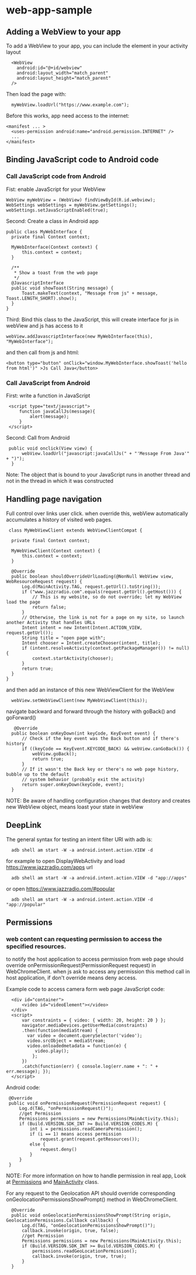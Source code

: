   # web-app-sample

  ## Adding a WebView to your app
  To add a WebView to your app, you can include the <WebView> element in your activity layout
  ```
    <WebView
      android:id="@+id/webview"
      android:layout_width="match_parent"
      android:layout_height="match_parent"
    />

  ```
  Then load the page with:
  ```
    myWebView.loadUrl("https://www.example.com");

  ```
  Before this works, app need access to the internet:
  ```
  <manifest ... >
    <uses-permission android:name="android.permission.INTERNET" />
    ...
  </manifest>
  
  ```
  ## Binding JavaScript code to Android code
  
  ### Call JavaScript code from Android
  Fist: enable JavaScript for your WebView
  ```
  WebView myWebView = (WebView) findViewById(R.id.webview);
  WebSettings webSettings = myWebView.getSettings();
  webSettings.setJavaScriptEnabled(true);
  
  ```
  Second: Create a class in Android app
  ```
  public class MyWebInterface {
    private final Context context;

    MyWebInterface(Context context) {
        this.context = context;
    }

    /**
     * Show a toast from the web page
     */
    @JavascriptInterface
    public void showToast(String message) {
        Toast.makeText(context, "Message from js" + message, Toast.LENGTH_SHORT).show();
    }
  }
  
  ```
  Third: Bind this class to the JavaScript, this will create interface for js in webView and js has access to it
  ```
  webView.addJavascriptInterface(new MyWebInterface(this), "MyWebInterface");
  
  ```
  and then call from js and html:
  ```
  <button type="button" onClick="window.MyWebInterface.showToast('hello from html')" >Js Call Java</button>
  
  ```
  
  ### Call JavaScript from Android 
  
  First: write a function in JavaScript
  
  ```
   <script type="text/javascript">
       function javaCallJs(message){
           alert(message);
       }
   </script>
  
  ```
  
  Second: Call from Android
  
  ```
   public void onclick(View view) {
        webView.loadUrl("javascript:javaCallJs(" + "'Message From Java'" + ")");
    }
  
  ```
  Note: The object that is bound to your JavaScript runs in another thread and not in the thread in which it was constructed
  
  ## Handling page navigation
  Full control over links user click.
  when override this, webView automatically accumulates a history of visited web pages.
  ```
   class MyWebViewClient extends WebViewClientCompat {

    private final Context context;

    MyWebViewClient(Context context) {
        this.context = context;
    }

    @Override
    public boolean shouldOverrideUrlLoading(@NonNull WebView view, WebResourceRequest request) {
        Log.d(MainActivity.TAG, request.getUrl().toString());
        if ("www.jazzradio.com".equals(request.getUrl().getHost())) {
            // This is my website, so do not override; let my WebView load the page
            return false;
        }
        // Otherwise, the link is not for a page on my site, so launch another Activity that handles URLs
        Intent intent = new Intent(Intent.ACTION_VIEW, request.getUrl());
        String title = "open page with";
        Intent chooser = Intent.createChooser(intent, title);
        if (intent.resolveActivity(context.getPackageManager()) != null) {
            context.startActivity(chooser);
        }
        return true;
    }
  }
  
  ```
  and then add an instance of this new WebViewClient for the WebView
  ```
    webView.setWebViewClient(new MyWebViewClient(this));
  ```
  navigate backward and forward through the history with goBack() and goForward()
  ```
     @Override
    public boolean onKeyDown(int keyCode, KeyEvent event) {
        // Check if the key event was the Back button and if there's history
        if ((keyCode == KeyEvent.KEYCODE_BACK) && webView.canGoBack()) {
            webView.goBack();
            return true;
        }
        // If it wasn't the Back key or there's no web page history, bubble up to the default
        // system behavior (probably exit the activity)
        return super.onKeyDown(keyCode, event);
    }
  
  ```
  NOTE: Be aware of handling configuration changes that destory and creates new WebView object, means loast your state in webView
  
  ## DeepLink
  The general syntax for testing an intent filter URI with adb is:
  ```
    adb shell am start -W -a android.intent.action.VIEW -d       
  ```
  for example to open DisplayWebActivity and load https://www.jazzradio.com/apps url
  ```
    adb shell am start -W -a android.intent.action.VIEW -d "app://apps" 
  ```
  or open https://www.jazzradio.com/#popular 
  ```
    adb shell am start -W -a android.intent.action.VIEW -d "app://popular"
  ```  
  ## Permissions 
  ### web content can requesting permission to access the specified resources.
  to notify the host application to access permission from web page should override onPermissionRequest(PermissionRequest request) in WebChromeClient. 
  when js ask to access any permission this method call in host application, if don't override means deny access.
  
  Example code to access camera form web page
  JavaScript code:
  ```
    <div id="container">
        <video id="videoElement"></video>
    </div>
    <script>
        var constraints = { video: { width: 20, height: 20 } };
        navigator.mediaDevices.getUserMedia(constraints)
        .then(function(mediaStream) {
          var video = document.querySelector('video');
          video.srcObject = mediaStream;
          video.onloadedmetadata = function(e) {
             video.play();
            };
        })
        .catch(function(err) { console.log(err.name + ": " + err.message); });
    </script>

  ``` 
  Android code:
  ```
   @Override
   public void onPermissionRequest(PermissionRequest request) {
       Log.d(TAG, "onPermissionRequest()");
       //get Permission
       Permissions permissions = new Permissions(MainActivity.this);
       if (Build.VERSION.SDK_INT >= Build.VERSION_CODES.M) {
           int i = permissions.readCameraPermission();
           if (i == 1) means access permission
               request.grant(request.getResources());
           else {
               request.deny()
           }
       }
   }
  ```
  NOTE: For more information on how to handle permission in real app, Look at [Permissions](https://github.com/mohodroid/web-app-sample/blob/main/app/src/main/java/com/mohdroid/webapplication/Permissions.kt) and [MainActivity](https://github.com/mohodroid/web-app-sample/blob/main/app/src/main/java/com/mohdroid/webapplication/MainActivity.java) class.
  
  For any request to the Geolocation API should override corresponding onGeolocationPermissionsShowPrompt() method in WebChromeClient.
  ```
    @Override
    public void onGeolocationPermissionsShowPrompt(String origin, GeolocationPermissions.Callback callback) {
        Log.d(TAG, "onGeolocationPermissionsShowPrompt()");
        callback.invoke(origin, true, false);
        //get Permission
        Permissions permissions = new Permissions(MainActivity.this);
        if (Build.VERSION.SDK_INT >= Build.VERSION_CODES.M) {
            permissions.readGeoLocationPermission();
            callback.invoke(origin, true, true);
        }
    } 
  ```
   
  

